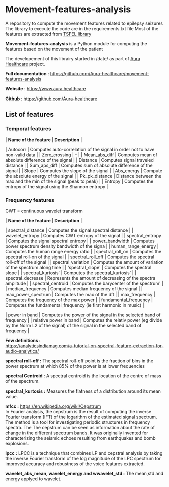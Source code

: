 # Movement-features-analysis 

A repository to compute the movement features related to epilepsy seizures
The library to execute the code are in the requirements.txt file
Most of the features are extracted from [TSFEL library](https://tsfel.readthedocs.io/en/latest/descriptions/feature_list.html) 


**Movement-features-analysis** is a Python module for computing the features based on the movement of the patient

The developement of this librairy started in /date/ as part of [Aura Healthcare](https://www.aura.healthcare) project.

**Full documentation** : https://github.com/Aura-healthcare/movement-features-analysis

**Website** : https://www.aura.healthcare

**Github** : https://github.com/Aura-healthcare  

## List of features  

###  Temporal features  

| **Name of the feature** | **Description** | 

| Autocorr | Computes auto-correlation of the signal in order not to have <br/>non-valid data |
| Zero_crossing | - |
| Mean_abs_diff | Computes mean of absolute difference of the signal |
| Distance | Computes signal traveled distance |
| Sum_aps_diff | Computes sum of absolute difference of the signal | 
| Slope | Computes the slope of the signal |
| Abs_energy | Compute the absolute energy of the signal |
| Pk_pk_distance | Distance between the max and the min of the signal (peak to peak) |
| Entropy | Computes the entropy of the signal using the Shannon entropy |

###  Frequency features  

CWT = continuous wavelet transform

| **Name of the feature** | **Description** | 

| spectral_distance |  Computes the signal spectral distance |
| wavelet_entropy | Computes CWT entropy of the signal |
| spectral_entropy |  Computes the signal spectral entropy |
| power_bandwidth |  Computes power spectrum density bandwidth of the signa |
| human_range_energy |  Computes the human range energy ratio |
| spectral_roll_on |  Computes the spectral roll-on of the signal |
| spectral_roll_off |  Computes the spectral roll-off of the signal |
| spectral_variation |  Computes the amount of variation of the spectrum along time |
| 'spectral_slope' |  Computes the spectral slope |
| spectral_kurtosis' |  Computes the spectral_kurtosis' |
| spectral_decrease |  Represents the amount of decreasing of the spectra amplitude |
| spectral_centroid |  Computes the barycenter of the spectrum' |
| median_frequency |  Computes median frequency of the signal |
| max_power_spectrum |  Computes the max of the dft |
| max_frequency |  Computes the frequency of the max power |
| fundamental_frequency |  Computes the fundamental_frequency (ie first harmonic in music) |

| power in band |  Computes the power of the signal in the selected band of frequency  |
| relative power in band |  Computes the relativ power (eg divide by the Norm L2 of the signal) of the signal in the selected band of frequency  |  


**Few definitions :**  
https://analyticsindiamag.com/a-tutorial-on-spectral-feature-extraction-for-audio-analytics/

**spectral roll-off :** The spectral roll-off point is the fraction of bins in the power spectrum at which 85% of the power is at lower frequencies 

**spectral Centroid :** A spectral centroid is the location of the centre of mass of the spectrum.

**spectral_kurtosis :** Measures the flatness of a distribution around its mean value. 

**mfcc :** https://en.wikipedia.org/wiki/Cepstrum  
In Fourier analysis, the cepstrum is the result of computing the inverse Fourier transform (IFT) of the logarithm of the estimated signal spectrum. The method is a tool for investigating periodic structures in frequency spectra. The 
The cepstrum can be seen as information about the rate of change in the different spectrum bands. It was originally invented for characterizing the seismic echoes resulting from earthquakes and bomb explosions.

**lpcc :** LPCC is a technique that combines LP and cepstral analysis by taking the inverse Fourier transform of the log magnitude of the LPC spectrum for improved accuracy and robustness of the voice features extracted. 

**wavelet_abs_mean, wavelet_energy and wwavelet_std :** The  mean,std and energy applyed to wavelet.


